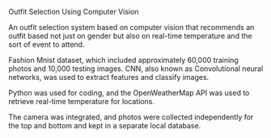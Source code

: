 Outfit Selection Using Computer Vision 

An outfit selection system based on computer vision that recommends an outfit based not just on gender but also
on real-time temperature and the sort of event to attend.

Fashion Mnist dataset, which included approximately 60,000 training photos and 10,000 testing images. CNN, also
known as Convolutional neural networks, was used to extract features and classify images.

Python was used for coding, and the OpenWeatherMap API was used to retrieve real-time temperature for
locations.

The camera was integrated, and photos were collected independently for the top and bottom and kept in a
separate local database.

